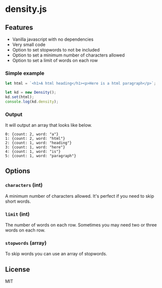 # density.js

## Features

- Vanilla javascript with no dependencies
- Very small code
- Option to set stopwords to not be included
- Option to set a minimum number of characters allowed
- Option to set a limit of words on each row

### Simple example

```js
let html = `<h1>A html heading</h1><p>Here is a html paragraph</p>`;

let kd = new Density();
kd.set(html);
console.log(kd.density);
```

### Output

It will output an array that looks like below.

```text
0: {count: 2, word: "a"}
1: {count: 2, word: "html"}
2: {count: 1, word: "heading"}
3: {count: 1, word: "here"}
4: {count: 1, word: "is"}
5: {count: 1, word: "paragraph"}
```

## Options

### `characters` (int)

A minimum number of characters allowed. It's perfect if you need to skip short words.

### `limit` (int)

The number of words on each row. Sometimes you may need two or three words on each row.

### `stopwords` (array)

To skip words you can use an array of stopwords.

## License

MIT